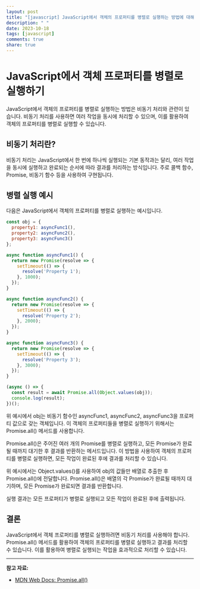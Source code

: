 ```yaml
---
layout: post
title: "[javascript] JavaScript에서 객체의 프로퍼티를 병렬로 실행하는 방법에 대해 알려주세요."
description: " "
date: 2023-10-18
tags: [javascript]
comments: true
share: true
---
```


# JavaScript에서 객체 프로퍼티를 병렬로 실행하기

JavaScript에서 객체의 프로퍼티를 병렬로 실행하는 방법은 비동기 처리와 관련이 있습니다. 비동기 처리를 사용하면 여러 작업을 동시에 처리할 수 있으며, 이를 활용하여 객체의 프로퍼티를 병렬로 실행할 수 있습니다.

## 비동기 처리란?

비동기 처리는 JavaScript에서 한 번에 하나씩 실행되는 기본 동작과는 달리, 여러 작업을 동시에 실행하고 완료되는 순서에 따라 결과를 처리하는 방식입니다. 주로 콜백 함수, Promise, 비동기 함수 등을 사용하여 구현됩니다.

## 병렬 실행 예시

다음은 JavaScript에서 객체의 프로퍼티를 병렬로 실행하는 예시입니다.
```javascript
const obj = {
  property1: asyncFunc1(),
  property2: asyncFunc2(),
  property3: asyncFunc3()
};

async function asyncFunc1() {
  return new Promise(resolve => {
    setTimeout(() => {
      resolve('Property 1');
    }, 1000);
  });
}

async function asyncFunc2() {
  return new Promise(resolve => {
    setTimeout(() => {
      resolve('Property 2');
    }, 2000);
  });
}

async function asyncFunc3() {
  return new Promise(resolve => {
    setTimeout(() => {
      resolve('Property 3');
    }, 3000);
  });
}

(async () => {
  const result = await Promise.all(Object.values(obj));
  console.log(result);
})();
```

위 예시에서 obj는 비동기 함수인 asyncFunc1, asyncFunc2, asyncFunc3을 프로퍼티 값으로 갖는 객체입니다. 이 객체의 프로퍼티들을 병렬로 실행하기 위해서는 Promise.all() 메서드를 사용합니다.

Promise.all()은 주어진 여러 개의 Promise를 병렬로 실행하고, 모든 Promise가 완료될 때까지 대기한 후 결과를 반환하는 메서드입니다. 이 방법을 사용하여 객체의 프로퍼티를 병렬로 실행하면, 모든 작업이 완료된 후에 결과를 처리할 수 있습니다.

위 예시에서는 Object.values()를 사용하여 obj의 값들만 배열로 추출한 후 Promise.all()에 전달합니다. Promise.all()은 배열의 각 Promise가 완료될 때까지 대기하며, 모든 Promise가 완료되면 결과를 반환합니다.

실행 결과는 모든 프로퍼티가 병렬로 실행되고 모든 작업이 완료된 후에 출력됩니다.

## 결론

JavaScript에서 객체 프로퍼티를 병렬로 실행하려면 비동기 처리를 사용해야 합니다. Promise.all() 메서드를 활용하여 객체의 프로퍼티를 병렬로 실행하고 결과를 처리할 수 있습니다. 이를 활용하여 병렬로 실행되는 작업을 효과적으로 처리할 수 있습니다.

---

**참고 자료:**
- [MDN Web Docs: Promise.all()](https://developer.mozilla.org/ko/docs/Web/JavaScript/Reference/Global_Objects/Promise/all)